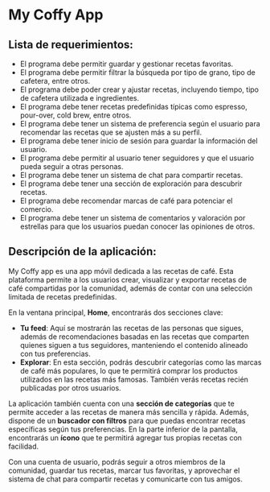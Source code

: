 # **My Coffy App**

## **Lista de requerimientos:**
- El programa debe permitir guardar y gestionar recetas favoritas.
- El programa debe permitir filtrar la búsqueda por tipo de grano, tipo de cafetera, entre otros.
- El programa debe poder crear y ajustar recetas, incluyendo tiempo, tipo de cafetera utilizada e ingredientes.
- El programa debe tener recetas predefinidas típicas como espresso, pour-over, cold brew, entre otros.
- El programa debe tener un sistema de preferencia según el usuario para recomendar las recetas que se ajusten más a su perfil.
- El programa debe tener inicio de sesión para guardar la información del usuario.
- El programa debe permitir al usuario tener seguidores y que el usuario pueda seguir a otras personas.
- El programa debe tener un sistema de chat para compartir recetas.
- El programa debe tener una sección de exploración para descubrir recetas.
- El programa debe recomendar marcas de café para potenciar el comercio.
- El programa debe tener un sistema de comentarios y valoración por estrellas para que los usuarios puedan conocer las opiniones de otros.

## **Descripción de la aplicación:**
My Coffy app es una app móvil dedicada a las recetas de café. Esta plataforma permite a los usuarios crear, visualizar y exportar recetas de café compartidas por la comunidad, además de contar con una selección limitada de recetas predefinidas.

En la ventana principal, **Home**, encontrarás dos secciones clave:
- **Tu feed**: Aquí se mostrarán las recetas de las personas que sigues, además de recomendaciones basadas en las recetas que comparten quienes siguen a tus seguidores, manteniendo el contenido alineado con tus preferencias.
- **Explorar**: En esta sección, podrás descubrir categorías como las marcas de café más populares, lo que te permitirá comprar los productos utilizados en las recetas más famosas. También verás recetas recién publicadas por otros usuarios.

La aplicación también cuenta con una **sección de categorías** que te permite acceder a las recetas de manera más sencilla y rápida. Además, dispone de un **buscador con filtros** para que puedas encontrar recetas específicas según tus preferencias. En la parte inferior de la pantalla, encontrarás un **ícono** que te permitirá agregar tus propias recetas con facilidad.

Con una cuenta de usuario, podrás seguir a otros miembros de la comunidad, guardar tus recetas, marcar tus favoritas, y aprovechar el sistema de chat para compartir recetas y comunicarte con tus amigos.
